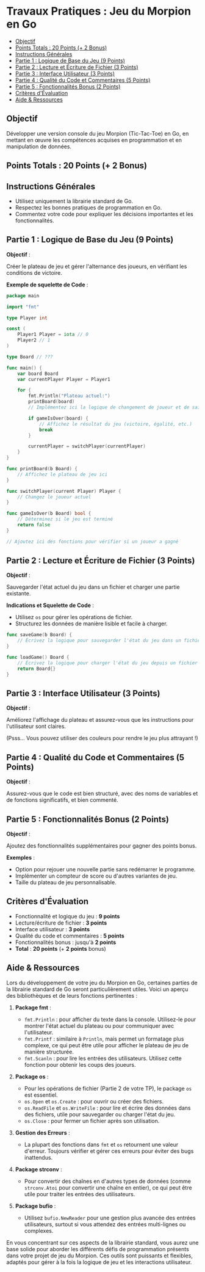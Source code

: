 # Travaux Pratiques : Jeu du Morpion en Go

<!-- toc -->

- [Objectif](#objectif)
- [Points Totals : 20 Points (+ 2 Bonus)](#points-totals--20-points--2-bonus)
- [Instructions Générales](#instructions-generales)
- [Partie 1 : Logique de Base du Jeu (9 Points)](#partie-1--logique-de-base-du-jeu-9-points)
- [Partie 2 : Lecture et Écriture de Fichier (3 Points)](#partie-2--lecture-et-ecriture-de-fichier-3-points)
- [Partie 3 : Interface Utilisateur (3 Points)](#partie-3--interface-utilisateur-3-points)
- [Partie 4 : Qualité du Code et Commentaires (5 Points)](#partie-4--qualite-du-code-et-commentaires-5-points)
- [Partie 5 : Fonctionnalités Bonus (2 Points)](#partie-5--fonctionnalites-bonus-2-points)
- [Critères d'Évaluation](#criteres-devaluation)
- [Aide & Ressources](#aide--ressources)

<!-- tocstop -->

## Objectif

Développer une version console du jeu Morpion (Tic-Tac-Toe) en Go, en mettant en œuvre les compétences acquises
en programmation et en manipulation de données.

## Points Totals : 20 Points (+ 2 Bonus)

## Instructions Générales

- Utilisez uniquement la librairie standard de Go.
- Respectez les bonnes pratiques de programmation en Go.
- Commentez votre code pour expliquer les décisions importantes et les fonctionnalités.

<div class="page-break"></div>

## Partie 1 : Logique de Base du Jeu (9 Points)

**Objectif** :

Créer le plateau de jeu et gérer l'alternance des joueurs, en vérifiant les conditions de victoire.

**Exemple de squelette de Code** :

```go
package main

import "fmt"

type Player int

const (
	Player1 Player = iota // 0
	Player2 // 1
)

type Board // ???

func main() {
	var board Board
	var currentPlayer Player = Player1

	for {
		fmt.Println("Plateau actuel:")
		printBoard(board)
		// Implémentez ici la logique de changement de joueur et de saisie des coups

		if gameIsOver(board) {
			// Affichez le résultat du jeu (victoire, égalité, etc.)
			break
		}

		currentPlayer = switchPlayer(currentPlayer)
	}
}

func printBoard(b Board) {
	// Affichez le plateau de jeu ici
}

func switchPlayer(current Player) Player {
	// Changez le joueur actuel
}

func gameIsOver(b Board) bool {
	// Déterminez si le jeu est terminé
	return false
}

// Ajoutez ici des fonctions pour vérifier si un joueur a gagné
```
<div class="page-break"></div>

## Partie 2 : Lecture et Écriture de Fichier (3 Points)

**Objectif** :

Sauvegarder l'état actuel du jeu dans un fichier et charger une partie existante.

**Indications et Squelette de Code** :

- Utilisez `os` pour gérer les opérations de fichier.
- Structurez les données de manière lisible et facile à charger.

```go
func saveGame(b Board) {
    // Écrivez la logique pour sauvegarder l'état du jeu dans un fichier
}

func loadGame() Board {
    // Écrivez la logique pour charger l'état du jeu depuis un fichier
    return Board{}
}
```

## Partie 3 : Interface Utilisateur (3 Points)

**Objectif** :

Améliorez l'affichage du plateau et assurez-vous que les instructions pour l'utilisateur sont claires.

(Psss... Vous pouvez utiliser des couleurs pour rendre le jeu plus attrayant !)

## Partie 4 : Qualité du Code et Commentaires (5 Points)

**Objectif** :

Assurez-vous que le code est bien structuré, avec des noms de variables et de fonctions significatifs, et bien commenté.

## Partie 5 : Fonctionnalités Bonus (2 Points)

**Objectif** :

Ajoutez des fonctionnalités supplémentaires pour gagner des points bonus.

**Exemples** :

- Option pour rejouer une nouvelle partie sans redémarrer le programme.
- Implémenter un compteur de score ou d'autres variantes de jeu.
- Taille du plateau de jeu personnalisable.

## Critères d'Évaluation

- Fonctionnalité et logique du jeu : **9 points**
- Lecture/écriture de fichier : **3 points**
- Interface utilisateur : **3 points**
- Qualité du code et commentaires : **5 points**
- Fonctionnalités bonus : jusqu'à **2 points**
- **Total** : **20 points** (+ **2 points** bonus)

<div class="page-break"></div>

## Aide & Ressources

Lors du développement de votre jeu du Morpion en Go, certaines parties de la librairie standard de Go seront
particulièrement utiles. Voici un aperçu des bibliothèques et de leurs fonctions pertinentes :

1. **Package fmt** :
    - `fmt.Println` : pour afficher du texte dans la console. Utilisez-le pour montrer l'état actuel du plateau ou pour
      communiquer avec l'utilisateur.
    - `fmt.Printf` : similaire à `Println`, mais permet un formatage plus complexe, ce qui peut être utile pour afficher
      le plateau de jeu de manière structurée.
    - `fmt.Scanln` : pour lire les entrées des utilisateurs. Utilisez cette fonction pour obtenir les coups des joueurs.

2. **Package os** :
    - Pour les opérations de fichier (Partie 2 de votre TP), le package `os` est essentiel.
    - `os.Open` et `os.Create` : pour ouvrir ou créer des fichiers.
    - `os.ReadFile` et `os.WriteFile` : pour lire et écrire des données dans des fichiers, utile pour sauvegarder ou
      charger l'état du jeu.
    - `os.Close` : pour fermer un fichier après son utilisation.

3. **Gestion des Erreurs** :
    - La plupart des fonctions dans `fmt` et `os` retournent une valeur d'erreur. Toujours vérifier et gérer ces erreurs
      pour éviter des bugs inattendus.

4. **Package strconv** :
    - Pour convertir des chaînes en d'autres types de données (comme `strconv.Atoi` pour convertir une chaîne en
      entier), ce qui peut être utile pour traiter les entrées des utilisateurs.

5. **Package bufio** :
    - Utilisez `bufio.NewReader` pour une gestion plus avancée des entrées utilisateurs, surtout si vous attendez des
      entrées multi-lignes ou complexes.

En vous concentrant sur ces aspects de la librairie standard, vous aurez une base solide pour aborder les différents
défis de programmation présents dans votre projet de jeu du Morpion. Ces outils sont puissants et flexibles, adaptés
pour gérer à la fois la logique de jeu et les interactions utilisateur.